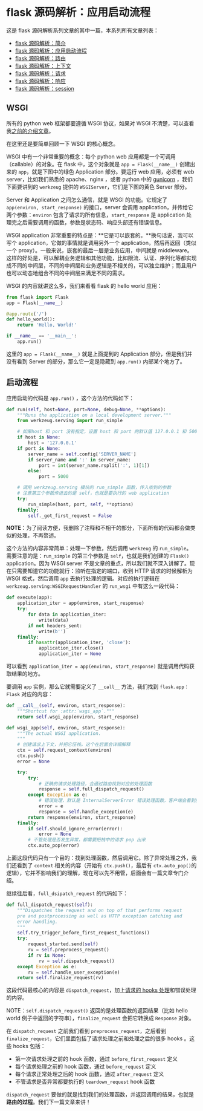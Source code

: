 # flask 源码解析：应用启动流程

这是 flask 源码解析系列文章的其中一篇，本系列所有文章列表：

- [flask 源码解析：简介](./简介.md)
- [flask 源码解析：应用启动流程](./应用启动流程.md)
- [flask 源码解析：路由](./路由.md)
- [flask 源码解析：上下文](./上下文.md)
- [flask 源码解析：请求](./请求.md)
- [flask 源码解析：响应](./响应.md)
- [flask 源码解析：session](./session.md)

## WSGI

所有的 python web 框架都要遵循 WSGI 协议，如果对 WSGI 不清楚，可以查看我[之前的介绍文章](https://cizixs.com/2014/11/08/understand-wsgi)。

在这里还是要简单回顾一下 WSGI 的核心概念。

WSGI 中有一个非常重要的概念：每个 python web 应用都是一个可调用（callable）的对象。在 flask 中，这个对象就是 `app = Flask(__name__)` 创建出来的 `app`，就是下图中的绿色 Application 部分。要运行 web 应用，必须有 web server，比如我们熟悉的 apache、nginx ，或者 python 中的 [gunicorn](http://gunicorn.org/) ，我们下面要讲到的 `werkzeug` 提供的 `WSGIServer`，它们是下图的黄色 Server 部分。

Server 和 Application 之间怎么通信，就是 WSGI 的功能。它规定了 `app(environ, start_response)` 的接口，server 会调用 application，并传给它两个参数：`environ` 包含了请求的所有信息，`start_response` 是 application 处理完之后需要调用的函数，参数是状态码、响应头部还有错误信息。

WSGI application 非常重要的特点是：**它是可以嵌套的。**换句话说，我可以写个 application，它做的事情就是调用另外一个 application，然后再返回（类似一个 proxy）。一般来说，嵌套的最后一层是业务应用，中间就是 middleware。这样的好处是，可以解耦业务逻辑和其他功能，比如限流、认证、序列化等都实现成不同的中间层，不同的中间层和业务逻辑是不相关的，可以独立维护；而且用户也可以动态地组合不同的中间层来满足不同的需求。

WSGI 的内容就讲这么多，我们来看看 flask 的 hello world 应用：

```python
from flask import Flask
app = Flask(__name__)

@app.route('/')
def hello_world():
    return 'Hello, World!'

if __name__ == '__main__':
    app.run()
```

这里的 `app = Flask(__name__)` 就是上面提到的 Application 部分，但是我们并没有看到 Server 的部分，那么它一定是隐藏到 `app.run()` 内部某个地方了。

## 启动流程

应用启动的代码是 `app.run()` ，这个方法的代码如下：

```python
def run(self, host=None, port=None, debug=None, **options):
    """Runs the application on a local development server."""
    from werkzeug.serving import run_simple

    # 如果host 和 port 没有指定，设置 host 和 port 的默认值 127.0.0.1 和 5000
    if host is None:
        host = '127.0.0.1'
    if port is None:
        server_name = self.config['SERVER_NAME']
        if server_name and ':' in server_name:
            port = int(server_name.rsplit(':', 1)[1])
        else:
            port = 5000

    # 调用 werkzeug.serving 模块的 run_simple 函数，传入收到的参数
    # 注意第三个参数传进去的是 self，也就是要执行的 web application
    try:
        run_simple(host, port, self, **options)
    finally:
        self._got_first_request = False
```

**NOTE**：为了阅读方便，我删除了注释和不相干的部分，下面所有的代码都会做类似的处理，不再赘述。

这个方法的内容非常简单：处理一下参数，然后调用 `werkzeug` 的 `run_simple`。需要注意的是：`run_simple` 的第三个参数是 `self`，也就是我们创建的 `Flask()` application。因为 WSGI server 不是文章的重点，所以我们就不深入讲解了。现在只需要知道它的功能就行：监听在指定的端口，收到 HTTP 请求的时候解析为 WSGI 格式，然后调用 `app` 去执行处理的逻辑。对应的执行逻辑在 `werkzeug.serving:WSGIRequestHandler` 的 `run_wsgi` 中有这么一段代码：

```python
def execute(app):
    application_iter = app(environ, start_response)
    try:
        for data in application_iter:
            write(data)
        if not headers_sent:
            write(b'')
    finally:
        if hasattr(application_iter, 'close'):
            application_iter.close()
            application_iter = None
```

可以看到 `application_iter = app(environ, start_response)` 就是调用代码获取结果的地方。

要调用 `app` 实例，那么它就需要定义了 `__call__` 方法，我们找到 `flask.app：Flask` 对应的内容：

```python
def __call__(self, environ, start_response):
    """Shortcut for :attr:`wsgi_app`."""
    return self.wsgi_app(environ, start_response)

def wsgi_app(self, environ, start_response):
    """The actual WSGI application.
    """
    # 创建请求上下文，并把它压栈。这个在后面会详细解释
    ctx = self.request_context(environ)
    ctx.push()
    error = None

    try:
        try:
            # 正确的请求处理路径，会通过路由找到对应的处理函数
            response = self.full_dispatch_request()
        except Exception as e:
            # 错误处理，默认是 InternalServerError 错误处理函数，客户端会看到服务器 500 异常
            error = e
            response = self.handle_exception(e)
        return response(environ, start_response)
    finally:
        if self.should_ignore_error(error):
            error = None
        # 不管处理是否发生异常，都需要把栈中的请求 pop 出来
        ctx.auto_pop(error)
```

上面这段代码只有一个目的：找到处理函数，然后调用它。除了异常处理之外，我们还看到了 `context` 相关的内容（开始有 `ctx.push()`，最后有 `ctx.auto_pop()`的逻辑），它并不影响我们的理解，现在可以先不用管，后面会有一篇文章专门介绍。

继续往后看，`full_dsipatch_request` 的代码如下：

```python
def full_dispatch_request(self):
    """Dispatches the request and on top of that performs request
    pre and postprocessing as well as HTTP exception catching and
    error handling.
    """
    self.try_trigger_before_first_request_functions()
    try:
        request_started.send(self)
        rv = self.preprocess_request()
        if rv is None:
            rv = self.dispatch_request()
    except Exception as e:
        rv = self.handle_user_exception(e)
    return self.finalize_request(rv)
```

这段代码最核心的内容是 `dispatch_request`，加上[请求的 hooks 处理](http://flask.pocoo.org/docs/0.12/reqcontext/#callbacks-and-errors)和错误处理的内容。

NOTE：`self.dispatch_request()` 返回的是处理函数的返回结果（比如 hello world 例子中返回的字符串），`finalize_request` 会把它转换成 `Response` 对象。

在 `dispatch_request` 之前我们看到 `preprocess_request`，之后看到 `finalize_request`，它们里面包括了请求处理之前和处理之后的很多 hooks 。这些 hooks 包括：

- 第一次请求处理之前的 hook 函数，通过 `before_first_request` 定义
- 每个请求处理之前的 hook 函数，通过 `before_request` 定义
- 每个请求正常处理之后的 hook 函数，通过 `after_request` 定义
- 不管请求是否异常都要执行的 `teardown_request` hook 函数

`dispatch_request` 要做的就是找到我们的处理函数，并返回调用的结果，也就是**路由的过程**。我们下一篇文章来讲！